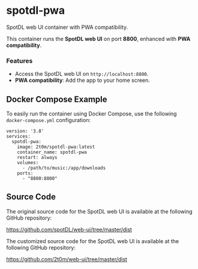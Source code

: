 # spotdl-pwa
SpotDL web UI container with PWA compatibility.
<p>
        This container runs the <strong>SpotDL web UI</strong> on port <strong>8800</strong>, enhanced with 
        <strong>PWA compatibility</strong>.
</p>
<h3>Features</h3>
    <ul>
        <li>Access the SpotDL web UI on <code>http://localhost:8800</code>.</li>
        <li><strong>PWA compatibility</strong>: Add the app to your home screen.</li>
    </ul>
    <h2>Docker Compose Example</h2>
    <p>To easily run the container using Docker Compose, use the following <code>docker-compose.yml</code> configuration:</p>
    <pre><code>version: '3.8'
services:
  spotdl-pwa:
    image: 2t0m/spotdl-pwa:latest
    container_name: spotdl-pwa
    restart: always
    volumes:
      - /path/to/music:/app/downloads
    ports:
      - "8800:8800"
</code></pre>
    <h2>Source Code</h2>
    <p>The original source code for the SpotDL web UI is available at the following GitHub repository:</p>
<p><a href="https://github.com/spotDL/web-ui/tree/master/dist" target="_blank">https://github.com/spotDL/web-ui/tree/master/dist</a></p>
<p>The customized source code for the SpotDL web UI is available at the following GitHub repository:</p>
    <p><a href="https://github.com/2t0m/web-ui/tree/master/dist" target="_blank">https://github.com/2t0m/web-ui/tree/master/dist</a></p>
